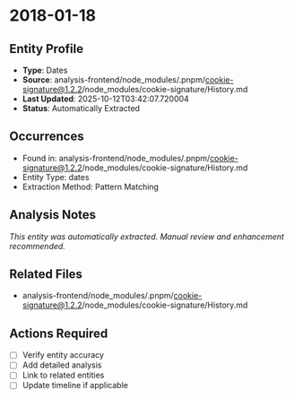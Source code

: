 # 2018-01-18

## Entity Profile
- **Type**: Dates
- **Source**: analysis-frontend/node_modules/.pnpm/cookie-signature@1.2.2/node_modules/cookie-signature/History.md
- **Last Updated**: 2025-10-12T03:42:07.720004
- **Status**: Automatically Extracted

## Occurrences
- Found in: analysis-frontend/node_modules/.pnpm/cookie-signature@1.2.2/node_modules/cookie-signature/History.md
- Entity Type: dates
- Extraction Method: Pattern Matching

## Analysis Notes
*This entity was automatically extracted. Manual review and enhancement recommended.*

## Related Files
- analysis-frontend/node_modules/.pnpm/cookie-signature@1.2.2/node_modules/cookie-signature/History.md

## Actions Required
- [ ] Verify entity accuracy
- [ ] Add detailed analysis
- [ ] Link to related entities
- [ ] Update timeline if applicable
